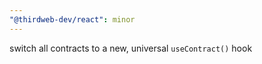 ```yaml
---
"@thirdweb-dev/react": minor
---
```


switch all contracts to a new, universal `useContract()` hook
